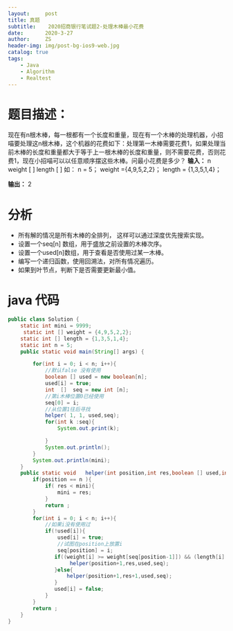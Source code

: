 ```yaml
---
layout:     post
title: 真题
subtitle:    2020招商银行笔试题2-处理木棒最小花费
date:       2020-3-27
author:     ZS
header-img: img/post-bg-ios9-web.jpg
catalog: true
tags: 
    - Java
    - Algorithm
    - Realtest
---
```



# 题目描述：
现在有n根木棒，每一根都有一个长度和重量，现在有一个木棒的处理机器，小招喵要处理这n根木棒，这个机器的花费如下：处理第一木棒需要花费1，如果处理当前木棒的长度和重量都大于等于上一根木棒的长度和重量，则不需要花费，否则花费1，现在小招喵可以以任意顺序摆这些木棒。问最小花费是多少？
**输入：**
n
weight [ ]
length [ ]
如：
n = 5；
weight ={4,9,5,2,2}；
length = {1,3,5,1,4}；

**输出：**
2
# 分析

* 所有解的情况是所有木棒的全排列， 这样可以通过深度优先搜索实现。
*  设置一个seq[n] 数组，用于盛放之前设置的木棒次序。
* 设置一个used[n]数组，用于查看是否使用过某一木棒。
* 编写一个递归函数，使用回溯法，对所有情况遍历。
* 如果到叶节点，判断下是否需要更新最小值。

# java 代码
```java
public class Solution {
    static int mini = 9999;
     static int [] weight = {4,9,5,2,2};
    static int [] length = {1,3,5,1,4};
    static int n = 5;
    public static void main(String[] args) {

        for(int i = 0; i < n; i++){
            //默认false 没有使用
            boolean [] used = new boolean[n];
            used[i] = true;
            int  []  seq = new int [n];
            //第i木棒位置0已经使用
            seq[0] = i;
            //从位置1往后寻找
            helper( 1, 1, used,seq);
            for(int k :seq){
                System.out.print(k);

            }
            System.out.println();
        }
        System.out.println(mini);
    }
    public static void   helper(int position,int res,boolean [] used,int [] seq){
        if(position == n ){
            if( res < mini){
                mini = res;
            }
            return ;
        }
        for(int i = 0; i < n; i++){
            //如果i没有使用过
            if(!used[i]){
                used[i] = true;
                //试图在position上放置i
                seq[position] = i;
               if((weight[i] >= weight[seq[position-1]]) && (length[i] >= length[seq[position-1]])){
                    helper(position+1,res,used,seq);
               }else{
                   helper(position+1,res+1,used,seq);
               }
               used[i] = false;
            }
        }
        return ;
    }
}

```